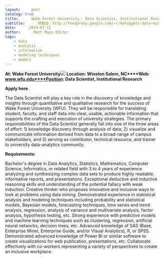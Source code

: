 ```yaml
---
layout:     post
catalog: true
title:      Wake Forest University： Data Scientist, Institutional Research [Winston Salem, NC]
subtitle:      转载自：http://feedproxy.google.com/~r/kdnuggets-data-mining-analytics/~3/TjER97hraM8/07-11-wake-forest-data-scientist-institutional-research.html
date:      2019-07-11
author:      Matt Mayo Editor
tags:
    - data
    - analysis
    - informative
    - modeling techniques
    - models
---
```


**At: Wake Forest University**![](https://pbs.twimg.com/profile_images/1060206386959790080/EQrqEl5i_400x400.jpg)
**Location: Winston Salem, NC****Web: www.wfu.edu****Position: Data Scientist, Institutional Research**

**Apply here**.

The Data Scientist will play a key role in the discovery of knowledge and insights through quantitative and qualitative research for the success of Wake Forest University (WFU). They will be responsible for translating student, faculty, and staff data into clear, usable, actionable information that supports the crafting and execution of university strategies. The primary responsibilities of the Data Scientist generally fall into one of the three areas of effort: 1) knowledge discovery through analysis of data, 2) visualize and communicate information derived from data to a broad-range of campus stakeholders, and 3) serving as contributor, technical resource, and trainer to university data-analytics community.

**Requirements:**

Bachelor's degree in Data Analytics, Statistics, Mathematics, Computer Science, Informatics, or related field with 3 to 4 years of experience analyzing and synthesizing complex data sets to produce highly readable, informative reports, and presentations.
Exceptional deductive and inductive reasoning skills and understanding of the potential fallacy with weak induction.
Creative thinker who proposes innovative and inclusive ways to look at problems using data mining.
Demonstrated experience in statistical analysis and modeling techniques including probability and statistical models, Bayesian models, forecasting techniques, time series and trend analysis, regression, analysis of variance and multivariate analysis, factor analysis, hypothesis testing, etc.
Strong experience with predictive models and machine learning techniques such as clustering, regression, artificial neural networks, decision trees, etc.
Advanced knowledge of SAS (Base, Enterprise Miner, Enterprise Guide, and/or Visual Analytics), R, or SPSS.
Demonstrated advanced knowledge of Power BI or similar software to create visualizations for web publication, presentations, etc.
Collaborate effectively with co-workers representing a variety of perspectives to create an inclusive workplace.
